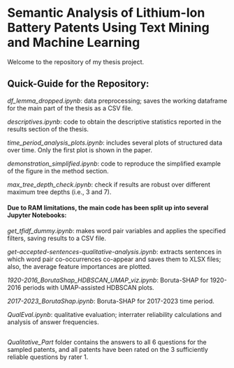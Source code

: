 # Semantic Analysis of Lithium-Ion Battery Patents Using Text Mining and Machine Learning

Welcome to the repository of my thesis project.


## Quick-Guide for the Repository:
*df_lemma_dropped.ipynb*: data preprocessing; saves the working dataframe for the main part of the thesis as a CSV file.

*descriptives.ipynb*: code to obtain the descriptive statistics reported in the results section of the thesis.

*time_period_analysis_plots.ipynb*: includes several plots of structured data over time. Only the first plot is shown in the paper.

*demonstration_simplified.ipynb*: code to reproduce the simplified example of the figure in the method section.

*max_tree_depth_check.ipynb*: check if results are robust over different maximum tree depths (i.e., 3 and 7).

#### Due to RAM limitations, the main code has been split up into several Jupyter Notebooks:

*get_tfidf_dummy.ipynb*: makes word pair variables and applies the specified filters, saving results to a CSV file.

*get-accepted-sentences-qualitative-analysis.ipynb*: extracts sentences in which word pair co-occurrences co-appear and saves them to XLSX files; also, the average feature importances are plotted.

*1920-2016_BorutaShap_HDBSCAN_UMAP_viz.ipynb*: Boruta-SHAP for 1920-2016 periods with UMAP-assisted HDBSCAN plots.

*2017-2023_BorutaShap.ipynb*: Boruta-SHAP for 2017-2023 time period.

*QualEval.ipynb*: qualitative evaluation; interrater reliability calculations and analysis of answer frequencies.

## 

*Qualitative_Part* folder contains the answers to all 6 questions for the sampled patents, and all patents have been rated on the 3 sufficiently reliable questions by rater 1.


